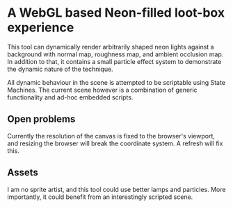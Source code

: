 # A WebGL based Neon-filled loot-box experience

This tool can dynamically render arbitrarily shaped neon lights against a background with normal map, roughness map, and ambient occlusion map.
In addition to that, it contains a small particle effect system to demonstrate the dynamic nature of the technique.

All dynamic behaviour in the scene is attempted to be scriptable using State Machines.
The current scene however is a combination of generic functionality and ad-hoc embedded scripts.

## Open problems
Currently the resolution of the canvas is fixed to the browser's viewport, and resizing the browser will break the coordinate system.
A refresh will fix this.

## Assets
I am no sprite artist, and this tool could use better lamps and particles.
More importantly, it could benefit from an interestingly scripted scene.